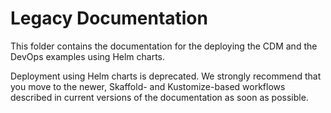# Legacy Documentation 

This folder contains the documentation for the deploying the CDM and the DevOps 
examples using Helm charts.   

Deployment using Helm charts is deprecated. We strongly recommend that you move
to the newer, Skaffold- and Kustomize-based workflows described in current
versions of the documentation as soon as possible.  
